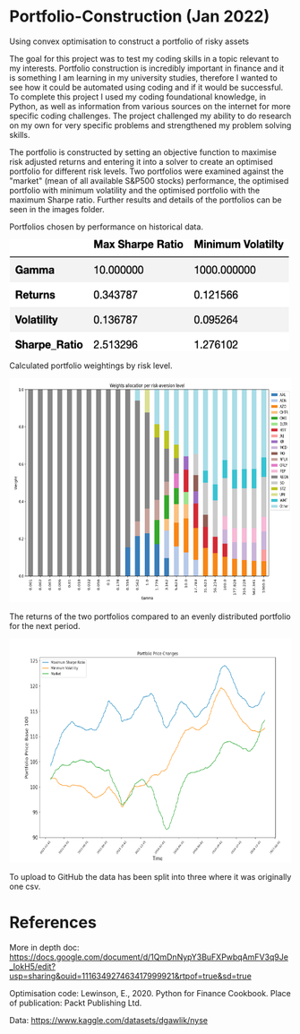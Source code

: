 # Portfolio-Construction (Jan 2022)
Using convex optimisation to construct a portfolio of risky assets

The goal for this project was to test my coding skills in a topic relevant to my interests. Portfolio construction is incredibly important in finance and it is something I am learning in my university studies, therefore I wanted to see how it could be automated using coding and if it would be successful. To complete this project I used my coding foundational knowledge, in Python, as well as information from various sources on the internet for more specific coding challenges. The project challenged my ability to do research on my own for very specific problems and strengthened my problem solving skills.

The portfolio is constructed by setting an objective function to maximise risk adjusted returns and entering it into a solver to create an optimised portfolio for different risk levels. Two portfolios were examined against the "market" (mean of all available S&P500 stocks) performance, the optimised portfolio with minimum volatility and the optimised portfolio with the maximum Sharpe ratio. Further results and details of the portfolios can be seen in the images folder.

Portfolios chosen by performance on historical data.

<img src="images/sharpe_vol_portfolios.png" alt="alt text" width="500" height="200">

Calculated portfolio weightings by risk level.

<img src="images/weights_bar.png" alt="alt text" width="700" height="400">

The returns of the two portfolios compared to an evenly distributed portfolio for the next period.

<img src="images/returns_line.png" alt="alt text" width="700" height="400">

To upload to GitHub the data has been split into three where it was originally one csv.

# References
More in depth doc: https://docs.google.com/document/d/1QmDnNypY3BuFXPwbqAmFV3q9Je_IokH5/edit?usp=sharing&ouid=111634927463417999921&rtpof=true&sd=true

Optimisation code: Lewinson, E., 2020. Python for Finance Cookbook. Place of publication: Packt Publishing Ltd.

Data: https://www.kaggle.com/datasets/dgawlik/nyse
